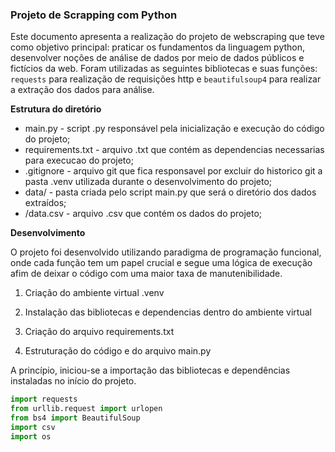 ### Projeto de Scrapping com Python

Este documento apresenta a realização do projeto de webscraping que teve como objetivo principal: praticar os fundamentos da linguagem python, desenvolver noções de análise de dados por meio de dados públicos e fictícios da web. Foram utilizadas as seguintes bibliotecas e suas funções: ``requests`` para realização de requisições http e ``beautifulsoup4`` para realizar a extração dos dados para análise.

**Estrutura do diretório**

- main.py - script .py responsável pela inicialização e execução do código do projeto; 
- requirements.txt - arquivo .txt que contém as dependencias necessarias para execucao do projeto; 
- .gitignore - arquivo git que fica responsavel por excluir do historico git a pasta .venv utilizada durante o desenvolvimento do projeto; 
- data/ - pasta criada pelo script main.py que será o diretório dos dados extraídos; 
- /data.csv - arquivo .csv que contém os dados do projeto;

**Desenvolvimento**

O projeto foi desenvolvido utilizando paradigma de programação funcional, onde cada função tem um papel crucial e segue uma lógica de execução afim de deixar o código com uma maior taxa de manutenibilidade.

1. Criação do ambiente virtual .venv

2. Instalação das bibliotecas e dependencias dentro do ambiente virtual

3. Criação do arquivo requirements.txt

4. Estruturação do código e do arquivo main.py

A princípio, iniciou-se a importação das bibliotecas e dependências instaladas no início do projeto.

```python
import requests
from urllib.request import urlopen
from bs4 import BeautifulSoup
import csv
import os
```




